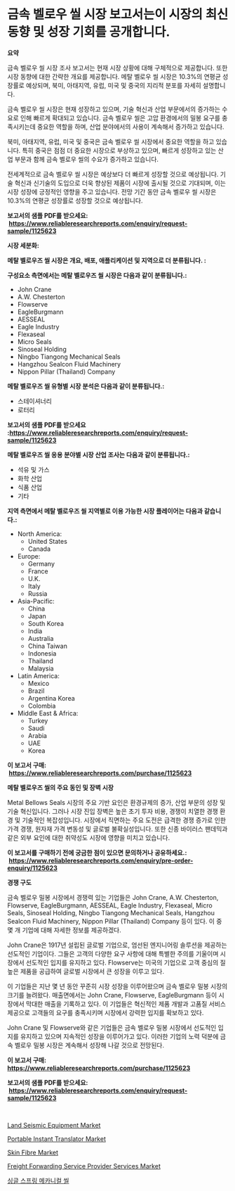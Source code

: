 <p><h1>금속 벨로우 씰 시장 보고서는이 시장의 최신 동향 및 성장 기회를 공개합니다.</h1></p><p><strong>요약</strong></p>
<p><p>금속 벨로우 씰 시장 조사 보고서는 현재 시장 상황에 대해 구체적으로 제공합니다. 또한 시장 동향에 대한 간략한 개요를 제공합니다. 메탈 벨로우 씰 시장은 10.3%의 연평균 성장률로 예상되며, 북미, 아태지역, 유럽, 미국 및 중국의 지리적 분포를 자세히 설명합니다.</p><p>금속 벨로우 씰 시장은 현재 성장하고 있으며, 기술 혁신과 산업 부문에서의 증가하는 수요로 인해 빠르게 확대되고 있습니다. 금속 벨로우 씰은 고압 환경에서의 밀봉 요구를 충족시키는데 중요한 역할을 하며, 산업 분야에서의 사용이 계속해서 증가하고 있습니다.</p><p>북미, 아태지역, 유럽, 미국 및 중국은 금속 벨로우 씰 시장에서 중요한 역할을 하고 있습니다. 특히 중국은 점점 더 중요한 시장으로 부상하고 있으며, 빠르게 성장하고 있는 산업 부문과 함께 금속 벨로우 씰의 수요가 증가하고 있습니다.</p><p>전세계적으로 금속 벨로우 씰 시장은 예상보다 더 빠르게 성장할 것으로 예상됩니다. 기술 혁신과 신기술의 도입으로 더욱 향상된 제품이 시장에 출시될 것으로 기대되며, 이는 시장 성장에 긍정적인 영향을 주고 있습니다. 전망 기간 동안 금속 벨로우 씰 시장은 10.3%의 연평균 성장률로 성장할 것으로 예상됩니다.</p></p>
<p><strong>보고서의 샘플 PDF를 받으세요: &nbsp;<a href="https://www.reliableresearchreports.com/enquiry/request-sample/1125623">https://www.reliableresearchreports.com/enquiry/request-sample/1125623</a></strong></p>
<p><strong>시장 세분화:</strong></p>
<p><strong> 메탈 벨로우즈 씰 시장은 개요, 배포, 애플리케이션 및 지역으로 더 분류됩니다. :</strong></p>
<p><strong>구성요소 측면에서는 메탈 벨로우즈 씰 시장은 다음과 같이 분류됩니다.:</strong></p>
<p><ul><li>John Crane</li><li>A.W. Chesterton</li><li>Flowserve</li><li>EagleBurgmann</li><li>AESSEAL</li><li>Eagle Industry</li><li>Flexaseal</li><li>Micro Seals</li><li>Sinoseal Holding</li><li>Ningbo Tiangong Mechanical Seals</li><li>Hangzhou Sealcon Fluid Machinery</li><li>Nippon Pillar (Thailand) Company</li></ul></p>
<p><strong> 메탈 벨로우즈 씰 유형별 시장 분석은 다음과 같이 분류됩니다.:</strong></p>
<p><ul><li>스테이셔너리</li><li>로터리</li></ul></p>
<p><strong>보고서의 샘플 PDF를 받으세요 :<a href="https://www.reliableresearchreports.com/enquiry/request-sample/1125623">https://www.reliableresearchreports.com/enquiry/request-sample/1125623</a></strong></p>
<p><strong> 메탈 벨로우즈 씰 응용 분야별 시장 산업 조사는 다음과 같이 분류됩니다.:</strong></p>
<p><ul><li>석유 및 가스</li><li>화학 산업</li><li>식품 산업</li><li>기타</li></ul></p>
<p><strong>지역 측면에서 메탈 벨로우즈 씰 지역별로 이용 가능한 시장 플레이어는 다음과 같습니다.:</strong></p>
<p><ul>
    <li>
        North America:
        <ul>
            <li>United States</li>
            <li>Canada</li>
        </ul>
    </li>
    <li>
        Europe:
        <ul>
            <li>Germany</li>
            <li>France</li>
            <li>U.K.</li>
            <li>Italy</li>
            <li>Russia</li>
        </ul>
    </li>
    <li>
        Asia-Pacific:
        <ul>
            <li>China</li>
            <li>Japan</li>
            <li>South Korea</li>
            <li>India</li>
            <li>Australia</li>
            <li>China Taiwan</li>
            <li>Indonesia</li>
            <li>Thailand</li>
            <li>Malaysia</li>
        </ul>
    </li>
    <li>
        Latin America:
        <ul>
            <li>Mexico</li>
            <li>Brazil</li>
            <li>Argentina Korea</li>
            <li>Colombia</li>
        </ul>
    </li>
    <li>
        Middle East & Africa:
        <ul>
            <li>Turkey</li>
            <li>Saudi</li>
            <li>Arabia</li>
            <li>UAE</li>
            <li>Korea</li>
        </ul>
    </li>
    </ul></p>
<p><strong>이 보고서 구매: &nbsp;<a href="https://www.reliableresearchreports.com/purchase/1125623">https://www.reliableresearchreports.com/purchase/1125623</a></strong></p>
<p><strong>메탈 벨로우즈 씰의 주요 동인 및 장벽 시장</strong></p>
<p><p>Metal Bellows Seals 시장의 주요 기반 요인은 환경규제의 증가, 산업 부문의 성장 및 기술 혁신입니다. 그러나 시장 진입 장벽은 높은 초기 투자 비용, 경쟁이 치열한 경쟁 환경 및 기술적인 복잡성입니다. 시장에서 직면하는 주요 도전은 급격한 경쟁 증가로 인한 가격 경쟁, 원자재 가격 변동성 및 글로벌 불확실성입니다. 또한 신종 바이러스 팬데믹과 같은 외부 요인에 대한 취약성도 시장에 영향을 미치고 있습니다.</p></p>
<p><strong>이 보고서를 구매하기 전에 궁금한 점이 있으면 문의하거나 공유하세요.: &nbsp;<a href="https://www.reliableresearchreports.com/enquiry/pre-order-enquiry/1125623">https://www.reliableresearchreports.com/enquiry/pre-order-enquiry/1125623</a></strong></p>
<p><strong>경쟁 구도</strong></p>
<p><p>금속 벨로우 밀봉 시장에서 경쟁력 있는 기업들은 John Crane, A.W. Chesterton, Flowserve, EagleBurgmann, AESSEAL, Eagle Industry, Flexaseal, Micro Seals, Sinoseal Holding, Ningbo Tiangong Mechanical Seals, Hangzhou Sealcon Fluid Machinery, Nippon Pillar (Thailand) Company 등이 있다. 이 중 몇 개 기업에 대해 자세한 정보를 제공하겠다.</p><p>John Crane은 1917년 설립된 글로벌 기업으로, 엄선된 엔지니어링 솔루션을 제공하는 선도적인 기업이다. 그들은 고객의 다양한 요구 사항에 대해 특별한 주의를 기울이며 시장에서 선도적인 입지를 유지하고 있다. Flowserve는 미국의 기업으로 고객 중심의 질 높은 제품을 공급하여 글로벌 시장에서 큰 성장을 이루고 있다.</p><p>이 기업들은 지난 몇 년 동안 꾸준히 시장 성장을 이루어왔으며 금속 벨로우 밀봉 시장의 크기를 늘려왔다. 매출면에서는 John Crane, Flowserve, EagleBurgmann 등이 시장에서 막대한 매출을 기록하고 있다. 이 기업들은 혁신적인 제품 개발과 고품질 서비스 제공으로 고객들의 요구를 충족시키며 시장에서 강력한 입지를 확보하고 있다.</p><p>John Crane 및 Flowserve와 같은 기업들은 금속 벨로우 밀봉 시장에서 선도적인 입지를 유지하고 있으며 지속적인 성장을 이루어가고 있다. 이러한 기업의 노력 덕분에 금속 벨로우 밀봉 시장은 계속해서 성장해 나갈 것으로 전망된다.</p></p>
<p><strong>이 보고서 구매: &nbsp; <a href="https://www.reliableresearchreports.com/purchase/1125623">https://www.reliableresearchreports.com/purchase/1125623</a></strong></p>
<p><strong>보고서의 샘플 PDF를 받으세요: &nbsp;<a href="https://www.reliableresearchreports.com/enquiry/request-sample/1125623">https://www.reliableresearchreports.com/enquiry/request-sample/1125623</a></strong><strong></strong></p>
<p>&nbsp;</p>
<p><p><a href="https://issuu.com/reportprime-2/docs/land-seismic-equipment-market-size-2030.pptx">Land Seismic Equipment Market</a></p><p><a href="https://meowing-lemming-dd3.notion.site/Portable-Instant-Translator-Market-Offer-Valuable-Insights-into-Market-Size-Market-Share-Market-Tr-deef376a5f984b78bcb2f4b3a5e713d7">Portable Instant Translator Market</a></p><p><a href="https://github.com/lataunyatinikmelvin59ilbd0dv/Market-Research-Report-List-1/blob/main/skin-fibre-market.md">Skin Fibre Market</a></p><p><a href="https://view.publitas.com/reportprime-1/freight-forwarding-service-provider-services-market-research-report-provides-thorough-industry-overview-which-offers-an-in-depth-analysis-of-product-trends-and-new-market-divisions/">Freight Forwarding Service Provider Services Market</a></p><p><a href="https://github.com/laholand/Market-Research-Report-List-2/blob/main/3989125189514.md">싱글 스프링 메카니컬 씰</a></p></p>
